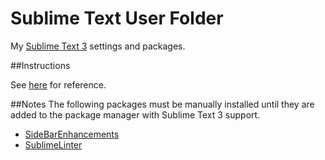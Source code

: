 Sublime Text User Folder
=========================

My [Sublime Text 3](http://www.sublimetext.com/) settings and packages.

##Instructions

See [here](https://sublime.wbond.net/docs/syncing) for reference.

##Notes
The following packages must be manually installed until they are
added to the package manager with Sublime Text 3 support.

* [SideBarEnhancements](https://github.com/titoBouzout/SideBarEnhancements/tree/st3)
* [SublimeLinter](https://github.com/SublimeLinter/SublimeLinter/tree/sublime-text-3)
